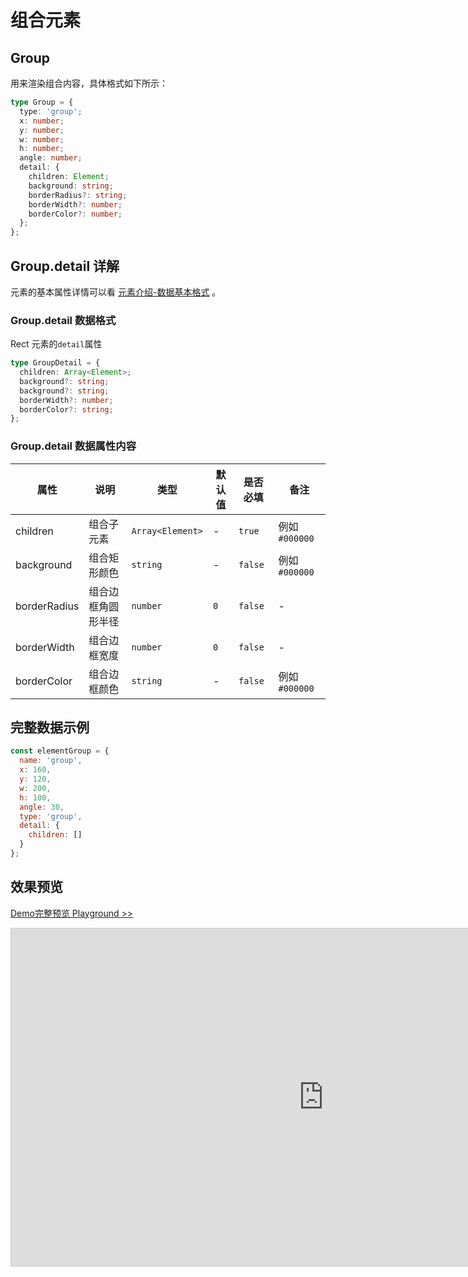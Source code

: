 # 组合元素

## Group

用来渲染组合内容，具体格式如下所示：

```ts
type Group = {
  type: 'group';
  x: number;
  y: number;
  w: number;
  h: number;
  angle: number;
  detail: {
    children: Element;
    background: string;
    borderRadius?: string;
    borderWidth?: number;
    borderColor?: number;
  };
};
```

## Group.detail 详解

元素的基本属性详情可以看 [元素介绍-数据基本格式](./info.md#数据基本格式) 。

### Group.detail 数据格式

Rect 元素的`detail`属性

```ts
type GroupDetail = {
  children: Array<Element>;
  background?: string;
  background?: string;
  borderWidth?: number;
  borderColor?: string;
};
```

### Group.detail 数据属性内容

| 属性         | 说明               | 类型             | 默认值 | 是否必填 | 备注           |
| ------------ | ------------------ | ---------------- | ------ | -------- | -------------- |
| children     | 组合子元素         | `Array<Element>` | -      | `true`   | 例如 `#000000` |
| background   | 组合矩形颜色       | `string`         | -      | `false`  | 例如 `#000000` |
| borderRadius | 组合边框角圆形半径 | `number`         | `0`    | `false`  | -              |
| borderWidth  | 组合边框宽度       | `number`         | `0`    | `false`  | -              |
| borderColor  | 组合边框颜色       | `string`         | -      | `false`  | 例如 `#000000` |

## 完整数据示例

```js
const elementGroup = {
  name: 'group',
  x: 160,
  y: 120,
  w: 200,
  h: 100,
  angle: 30,
  type: 'group',
  detail: {
    children: []
  }
};
```

## 效果预览

[Demo完整预览 Playground >>](https://idrawjs.com/playground/?demo=elem-group)

<iframe class="idraw-playground-preview" 
    src="https://idrawjs.com/playground/?demo=elem-group&header=false&sider=false&default-editor-split=50" 
    width="1000" height="540" frameborder="no" border="0"
    style="border: 1px solid #cecece; margin: 0px auto;"
  ></iframe>
